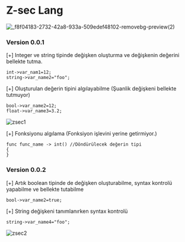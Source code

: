 # Z-sec Lang
![_f8f04183-2732-42a8-933a-509edef48102-removebg-preview(2)](https://github.com/user-attachments/assets/5feb85b1-f1c4-454c-8263-9de37c4b13be)
### Version 0.0.1

[+] Integer ve string tipinde değişken oluşturma ve değişkenin değerini bellekte tutma. 
```
int->var_nam1=12;
string->var_name2="foo";
```
[+] Oluşturulan değerin tipini algılayabilme (Şuanlik değişkeni bellekte tutmuyor)
```
bool->var_name2=12;
float->var_name3=3.2;
```
![zsec1](https://github.com/user-attachments/assets/1865d865-c407-4a62-a1cd-a9db9648c702)

[+] Fonksiyonu algılama (Fonksiyon işlevini yerine getirmiyor.)
```
func func_name -> int() //Döndürülecek değerin tipi
{
}
```

### Version 0.0.2

[+] Artık boolean tipinde de değişken oluşturabilme, syntax kontrolü yapabilme ve bellekte tutabilme
```
bool->var_name2=true;
```
[+] String değişkeni tanımlanırken syntax kontrolü
```
string->var_name4="foo";
```
![zsec2](https://github.com/user-attachments/assets/550f5ff5-abc8-4d5d-abf7-b1dff1d3e952)



